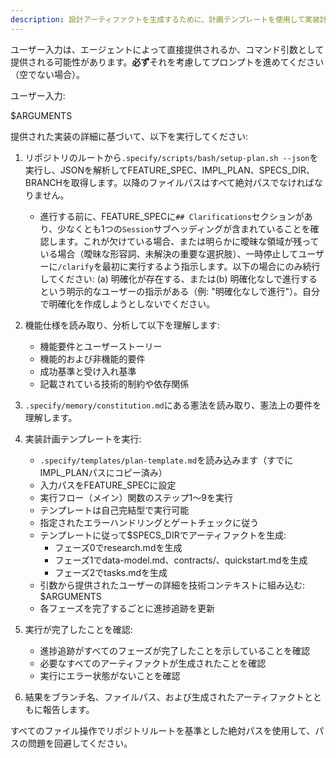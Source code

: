 ```yaml
---
description: 設計アーティファクトを生成するために、計画テンプレートを使用して実装計画ワークフローを実行します。
---
```


ユーザー入力は、エージェントによって直接提供されるか、コマンド引数として提供される可能性があります。**必ず**それを考慮してプロンプトを進めてください（空でない場合）。

ユーザー入力:

$ARGUMENTS

提供された実装の詳細に基づいて、以下を実行してください:

1. リポジトリのルートから`.specify/scripts/bash/setup-plan.sh --json`を実行し、JSONを解析してFEATURE_SPEC、IMPL_PLAN、SPECS_DIR、BRANCHを取得します。以降のファイルパスはすべて絶対パスでなければなりません。
   - 進行する前に、FEATURE_SPECに`## Clarifications`セクションがあり、少なくとも1つの`Session`サブヘッディングが含まれていることを確認します。これが欠けている場合、または明らかに曖昧な領域が残っている場合（曖昧な形容詞、未解決の重要な選択肢）、一時停止してユーザーに`/clarify`を最初に実行するよう指示します。以下の場合にのみ続行してください: (a) 明確化が存在する、または(b) 明確化なしで進行するという明示的なユーザーの指示がある（例: "明確化なしで進行"）。自分で明確化を作成しようとしないでください。
2. 機能仕様を読み取り、分析して以下を理解します:
   - 機能要件とユーザーストーリー
   - 機能的および非機能的要件
   - 成功基準と受け入れ基準
   - 記載されている技術的制約や依存関係

3. `.specify/memory/constitution.md`にある憲法を読み取り、憲法上の要件を理解します。

4. 実装計画テンプレートを実行:
   - `.specify/templates/plan-template.md`を読み込みます（すでにIMPL_PLANパスにコピー済み）
   - 入力パスをFEATURE_SPECに設定
   - 実行フロー（メイン）関数のステップ1〜9を実行
   - テンプレートは自己完結型で実行可能
   - 指定されたエラーハンドリングとゲートチェックに従う
   - テンプレートに従って$SPECS_DIRでアーティファクトを生成:
     * フェーズ0でresearch.mdを生成
     * フェーズ1でdata-model.md、contracts/、quickstart.mdを生成
     * フェーズ2でtasks.mdを生成
   - 引数から提供されたユーザーの詳細を技術コンテキストに組み込む: $ARGUMENTS
   - 各フェーズを完了するごとに進捗追跡を更新

5. 実行が完了したことを確認:
   - 進捗追跡がすべてのフェーズが完了したことを示していることを確認
   - 必要なすべてのアーティファクトが生成されたことを確認
   - 実行にエラー状態がないことを確認

6. 結果をブランチ名、ファイルパス、および生成されたアーティファクトとともに報告します。

すべてのファイル操作でリポジトリルートを基準とした絶対パスを使用して、パスの問題を回避してください。
